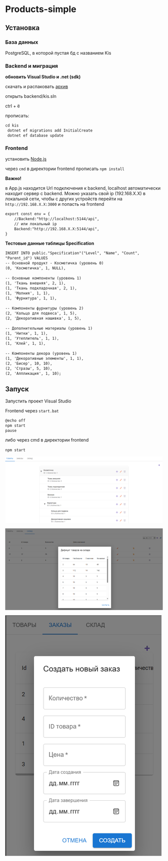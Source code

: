 # Products-simple

## Установка
### База данных
PostgreSQL, в которой пустая бд с названием Kis

### Backend и миграция
**обновить Visual Studio и .net (sdk)**

скачать и распаковать [архив](https://github.com/gKonstantin17/prog-templates/releases/tag/react-cSharp-simple)

открыть backend/kis.sln

ctrl + ё

прописать:
``` 
cd kis
 dotnet ef migrations add InitialCreate
 dotnet ef database update
```
### Frontend
установить [Node.js](https://nodejs.org/en/download)

через `cmd` в директории frontend прописать
`npm install`

**Важно!**

в App.js находится Url подключения к backend, localhost автоматически находит сервер с backend. Можно указать свой ip (192.168.X.X) в локальной сети, чтобы с других устройств перейти на `http://192.168.X.X:3000` и попасть на frontend

```
export const env = {
    //Backend:"http://localhost:5144/api",
    // или локальный ip
    Backend:"http://192.168.X.X:5144/api",
}
```
**Тестовые данные таблицы Specification**

```
INSERT INTO public."Specification"("Level", "Name", "Count", "Parent_id") VALUES
-- Основной продукт - Косметичка (уровень 0)
(0, 'Косметичка', 1, NULL),

-- Основные компоненты (уровень 1)
(1, 'Ткань внешняя', 2, 1),
(1, 'Ткань подкладочная', 2, 1),
(1, 'Молния', 1, 1),
(1, 'Фурнитура', 1, 1),

-- Компоненты фурнитуры (уровень 2)
(2, 'Кольцо для подвеса', 1, 5),
(2, 'Декоративная нашивка', 1, 5),

-- Дополнительные материалы (уровень 1)
(1, 'Нитки', 1, 1),
(1, 'Утеплитель', 1, 1),
(1, 'Клей', 1, 1),

-- Компоненты декора (уровень 1)
(1, 'Декоративные элементы', 1, 1),
(2, 'Бисер', 10, 10),
(2, 'Стразы', 5, 10),
(2, 'Аппликация', 1, 10);
```


## Запуск
Запустить проект Visual Studio

Frontend через `start.bat`
```
@echo off
npm start
pause
```

либо через cmd в директории frontend

`npm start`



![1](img/1.png)

![2](img/2.png)

![3](img/3.png)
